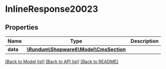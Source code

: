 # InlineResponse20023

## Properties
Name | Type | Description | Notes
------------ | ------------- | ------------- | -------------
**data** | [**\Rundum\Shopware6\Model\CmsSection**](CmsSection.md) |  | [optional] 

[[Back to Model list]](../../README.md#documentation-for-models) [[Back to API list]](../../README.md#documentation-for-api-endpoints) [[Back to README]](../../README.md)

